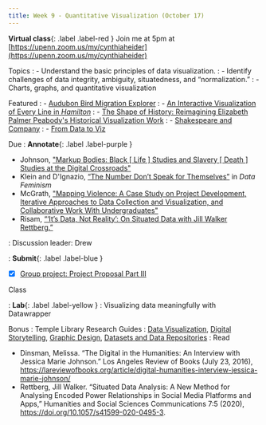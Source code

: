 ```yaml
---
title: Week 9 - Quantitative Visualization (October 17)
---
```

**Virtual class**{: .label .label-red }
Join me at 5pm at [https://upenn.zoom.us/my/cynthiaheider](https://upenn.zoom.us/my/cynthiaheider)

Topics
: - Understand the basic principles of data visualization.
: - Identify challenges of data integrity, ambiguity, situatedness, and “normalization.”
: - Charts, graphs, and quantitative visualization

Featured
: - [Audubon Bird Migration Explorer](https://explorer.audubon.org/home)
: - [An Interactive Visualization of Every Line in _Hamilton_](https://pudding.cool/2017/03/hamilton/)
: - [The Shape of History: Reimagining Elizabeth Palmer Peabody's Historical Visualization Work](http://www.shapeofhistory.net/)
: - [Shakespeare and Company](https://shakespeareandco.princeton.edu/)
: - [From Data to Viz](https://www.data-to-viz.com/)

Due
: **Annotate**{: .label .label-purple }
  - Johnson, ["Markup Bodies: Black [ Life ] Studies and Slavery [ Death ] Studies at the Digital Crossroads"](https://github.com/HIST5152/pdfs/blob/main/Johnson_MarkupBodies.pdf?raw=true)
  - Klein and D'Ignazio, [“The Number Don’t Speak for Themselves”](https://data-feminism.mitpress.mit.edu) in _Data Feminism_
  - McGrath, ["Mapping Violence: A Case Study on Project Development, Iterative Approaches to Data Collection and Visualization, and Collaborative Work With Undergraduates"](https://des4div.library.northeastern.edu/mapping-violence-a-case-study-on-project-development-iterative-approaches-to-data-collection-and-visualization-and-collaborative-work-with-undergraduates-jim-mcgrath/)
  - Risam, [“‘It’s Data, Not Reality’: On Situated Data with Jill Walker Rettberg.”](https://medium.com/nightingale/its-data-not-reality-on-situated-data-with-jill-walker-rettberg-d27c71b0b451)

: Discussion leader: Drew

: **Submit**{: .label .label-blue }
  - [x] [Group project: Project Proposal Part III](https://hist5152.github.io/fall22/assignments/#project-proposal-part-iii-the-outcome)

Class

: **Lab**{: .label .label-yellow } 
: Visualizing data meaningfully with Datawrapper

Bonus
: Temple Library Research Guides
    : [Data Visualization](https://guides.temple.edu/c.php?g=939377&p=6769859), [Digital Storytelling](https://guides.temple.edu/c.php?g=504588), [Graphic Design](https://guides.temple.edu/graphicdesign), [Datasets and Data Repositories](https://guides.temple.edu/data-stats)
: Read
- Dinsman, Melissa. “The Digital in the Humanities: An Interview with Jessica Marie Johnson.” Los Angeles Review of Books (July 23, 2016), https://lareviewofbooks.org/article/digital-humanities-interview-jessica-marie-johnson/
- Rettberg, Jill Walker. “Situated Data Analysis: A New Method for Analysing Encoded Power Relationships in Social Media Platforms and Apps,” Humanities and Social Sciences Communications 7:5 (2020), https://doi.org/10.1057/s41599-020-0495-3.
